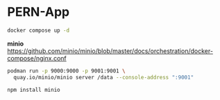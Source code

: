 # PERN-App

```sh
docker compose up -d
```

**minio**
https://github.com/minio/minio/blob/master/docs/orchestration/docker-compose/nginx.conf

```sh
podman run -p 9000:9000 -p 9001:9001 \
  quay.io/minio/minio server /data --console-address ":9001"
```

```sh
npm install minio
```

